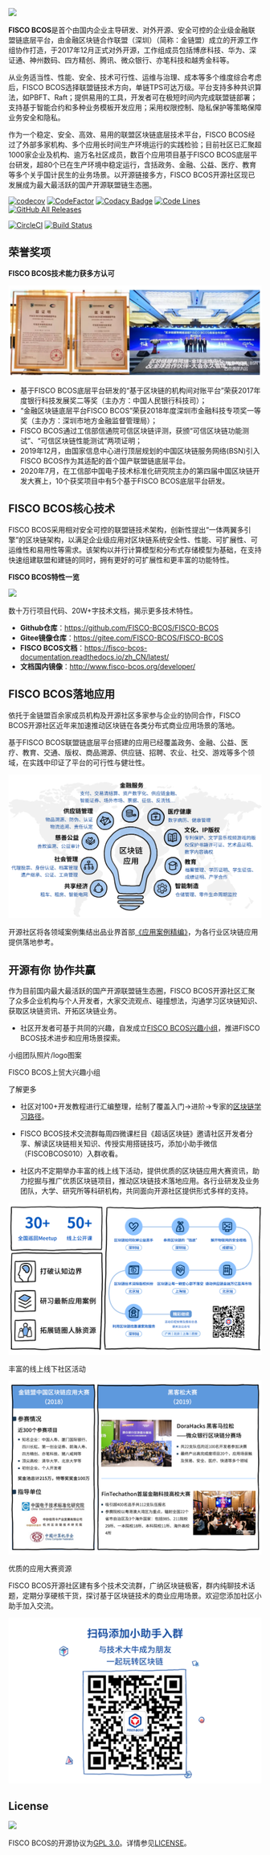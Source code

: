 
![](https://github.com/FISCO-BCOS/FISCO-BCOS/blob/master/docs/images/FISCO_BCOS_Logo.svg)

**FISCO BCOS**是首个由国内企业主导研发、对外开源、安全可控的企业级金融联盟链底层平台，由金融区块链合作联盟（深圳）（简称：金链盟）成立的开源工作组协作打造，于2017年12月正式对外开源，工作组成员包括博彦科技、华为、深证通、神州数码、四方精创、腾讯、微众银行、亦笔科技和越秀金科等。

从业务适当性、性能、安全、技术可行性、运维与治理、成本等多个维度综合考虑后，FISCO BCOS选择联盟链技术方向，单链TPS可达万级。平台支持多种共识算法，如PBFT、Raft；提供易用的工具，开发者可在极短时间内完成联盟链部署；支持基于智能合约和多种业务模板开发应用；采用权限控制、隐私保护等策略保障业务安全和隐私。

作为一个稳定、安全、高效、易用的联盟区块链底层技术平台，FISCO BCOS经过了外部多家机构、多个应用长时间生产环境运行的实践检验；目前社区已汇聚超1000家企业及机构、逾万名社区成员，数百个应用项目基于FISCO BCOS底层平台研发，超80个已在生产环境中稳定运行，含括政务、金融、公益、医疗、教育等多个关乎国计民生的业务场景。以开源链接多方，FISCO BCOS开源社区现已发展成为最大最活跃的国产开源联盟链生态圈。

[![codecov](https://codecov.io/gh/FISCO-BCOS/FISCO-BCOS/branch/master/graph/badge.svg)](https://codecov.io/gh/FISCO-BCOS/FISCO-BCOS) [![CodeFactor](https://www.codefactor.io/repository/github/fisco-bcos/FISCO-BCOS/badge)](https://www.codefactor.io/repository/github/fisco-bcos/FISCO-BCOS) [![Codacy Badge](https://api.codacy.com/project/badge/Grade/08552871ee104fe299b00bc79f8a12b9)](https://www.codacy.com/app/fisco-dev/FISCO-BCOS?utm_source=github.com&amp;utm_medium=referral&amp;utm_content=FISCO-BCOS/FISCO-BCOS&amp;utm_campaign=Badge_Grade) [![Code Lines](https://tokei.rs/b1/github/FISCO-BCOS/FISCO-BCOS?category=code)](https://github.com/FISCO-BCOS/FISCO-BCOS) [![GitHub All Releases](https://img.shields.io/github/downloads/FISCO-BCOS/FISCO-BCOS/total.svg)](https://github.com/FISCO-BCOS/FISCO-BCOS) 

[![CircleCI](https://circleci.com/gh/FISCO-BCOS/FISCO-BCOS.svg?style=shield)](https://circleci.com/gh/FISCO-BCOS/FISCO-BCOS)  [![Build Status](https://travis-ci.org/FISCO-BCOS/FISCO-BCOS.svg)](https://travis-ci.org/FISCO-BCOS/FISCO-BCOS)

## 荣誉奖项

**FISCO BCOS技术能力获多方认可**

![](./FB介绍1.png)

- 基于FISCO BCOS底层平台研发的“基于区块链的机构间对账平台”荣获2017年度银行科技发展奖二等奖（主办方：中国人民银行科技司）；
- “金融区块链底层平台FISCO BCOS”荣获2018年度深圳市金融科技专项奖一等奖（主办方：深圳市地方金融监督管理局）；
- FISCO BCOS通过工信部信通院可信区块链评测，获颁“可信区块链功能测试”、“可信区块链性能测试”两项证明；
- 2019年12月，由国家信息中心进行顶层规划的中国区块链服务网络(BSN)引入FISCO BCOS作为其适配的首个国产联盟链底层平台。
- 2020年7月，在工信部中国电子技术标准化研究院主办的第四届中国区块链开发大赛上，10个获奖项目中有5个基于FISCO BCOS底层平台研发。

## FISCO BCOS核心技术

FISCO BCOS采用相对安全可控的联盟链技术架构，创新性提出“一体两翼多引擎”的区块链架构，以满足企业级应用对区块链系统安全性、性能、可扩展性、可运维性和易用性等需求。该架构以并行计算模型和分布式存储模型为基础，在支持快速组建联盟和建链的同时，拥有更好的可扩展性和更丰富的功能特性。

**FISCO BCOS特性一览**

![](https://github.com/blackflowerli/Wiki/blob/master/FB介绍2.png)

数十万行项目代码、20W+字技术文档，揭示更多技术特性。

- **Github仓库**：https://github.com/FISCO-BCOS/FISCO-BCOS
- **Gitee镜像仓库**：https://gitee.com/FISCO-BCOS/FISCO-BCOS
- **FISCO BCOS文档**：https://fisco-bcos-documentation.readthedocs.io/zh_CN/latest/
- **文档国内镜像**：http://www.fisco-bcos.org/developer/

## FISCO BCOS落地应用

依托于金链盟百余家成员机构及开源社区多家参与企业的协同合作，FISCO BCOS开源社区近年来加速推动区块链在各类分布式商业应用场景的落地。 


基于FISCO BCOS联盟链底层平台搭建的应用已经覆盖政务、金融、公益、医疗、教育、交通、版权、商品溯源、供应链、招聘、农业、社交、游戏等多个领域，在实践中印证了平台的可行性与健壮性。

![](https://github.com/blackflowerli/Wiki/blob/master/FB介绍3.png)

开源社区将各领域案例集结出品业界首部[《应用案例精编》](http://mp.weixin.qq.com/mp/homepage?__biz=MzA3MTI5Njg4Mw==&hid=1&sn=b84100f2e1f5ac6c23c48c23d487351c&scene=18#wechat_redirect)，为各行业区块链应用提供落地参考。



## 开源有你 协作共赢

作为目前国内最大最活跃的国产开源联盟链生态圈，FISCO BCOS开源社区汇聚了众多企业机构与个人开发者，大家交流观点、碰撞想法，沟通学习区块链知识、获取区块链资讯、开拓区块链业务。

- 社区开发者可基于共同的兴趣，自发成立[FISCO BCOS兴趣小组](https://github.com/blackflowerli/Wiki/blob/master/FISCO%20BCOS%E5%85%B4%E8%B6%A3%E5%B0%8F%E7%BB%84README.md)，推进FISCO BCOS技术进步和应用场景探索。


小组团队照片/logo图案

FISCO BCOS上贸大兴趣小组

了解更多



- 社区对100+开发教程进行汇编整理，绘制了覆盖入门→进阶→专家的[区块链学习路径](https://mp.weixin.qq.com/s/1RGKEdcGhZbjqKv7LBrAVA)。

- FISCO BCOS技术交流群每周四微课栏目《超话区块链》邀请社区开发者分享、解读区块链相关知识、传授实用搭链技巧，添加小助手微信（FISCOBCOS010）入群收看。

- 社区内不定期举办丰富的线上线下活动，提供优质的区块链应用大赛资讯，助力挖掘与推广优质区块链项目，推动区块链技术落地应用。各行业研发及业务团队，大学、研究所等科研机构，共同面向开源社区提供形式多样的支持。

   
![](https://github.com/blackflowerli/Wiki/blob/master/FB介绍4.png)

丰富的线上线下社区活动

![](https://github.com/blackflowerli/Wiki/blob/master/FB介绍5.png)

优质的应用大赛资源

FISCO BCOS开源社区建有多个技术交流群，广纳区块链极客，群内纯聊技术话题，定期分享硬核干货，探讨基于区块链技术的商业应用场景。欢迎您添加社区小助手加入交流。


![](https://github.com/blackflowerli/Wiki/blob/master/FB介绍6.png)


## License

[![](https://img.shields.io/github/license/FISCO-BCOS/FISCO-BCOS.svg)](../LICENSE)

FISCO BCOS的开源协议为[GPL 3.0](https://www.gnu.org/licenses/gpl-3.0.en.html)。详情参见[LICENSE](https://github.com/FISCO-BCOS/FISCO-BCOS/blob/master/LICENSE)。  

